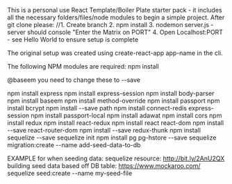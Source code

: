 This is a personal use React Template/Boiler Plate starter pack - it includes all the necessary folders/files/node modules to begin a simple project.  After git clone please:
//1. Create branch
2. npm install
3. nodemon server.js - server should console "Enter the Matrix on PORT"
4. Open Localhost:PORT - see Hello World to ensure setup is complete

The original setup was created using create-react-app app-name in the cli.

The following NPM modules are required:
npm install

@baseem you need to change these to --save

npm install express
npm install express-session
npm install body-parser
npm install baseem
npm install method-override
npm install passport
npm install bcrypt
npm install --save path
npm install connect-redis express-session
npm install passport-local
npm install adawat
npm install cors
npm install redux
npm install react-redux
npm install react react-dom
npm install --save react-router-dom
npm install --save redux-thunk
npm install sequelize --save
sequelize init
npm install pg pg-hstore --save
sequelize migration:create --name add-seed-data-to-db

EXAMPLE for when seeding data:
sequelize resource: http://bit.ly/2AnU2QX
building seed data based off DB table: https://www.mockaroo.com/
sequelize seed:create --name my-seed-file
